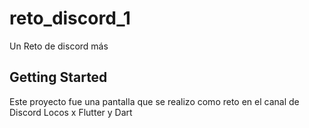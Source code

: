 # reto_discord_1

Un Reto de discord más

## Getting Started

Este proyecto fue una pantalla que se realizo como reto en el canal de Discord Locos x Flutter y Dart
